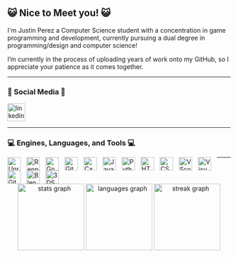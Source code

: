 ## 😺 Nice to Meet you! 😺

I'm Justin Perez a Computer Science student with a concentration in game programming and development, currently pursuing a dual degree in programming/design and computer science!

I’m currently in the process of uploading years of work onto my GitHub, so I appreciate your patience as it comes together.

---

### 📱 Social Media 📱

<div align="left">
  <a href="https://www.linkedin.com/in/justin-perez-247b122a2/" target="_blank">
    <img src="https://img.shields.io/static/v1?message=LinkedIn&logo=linkedin&label=&color=0077B5&logoColor=white&labelColor=&style=flat" height="40" alt="linkedin logo"  />
  </a>
</div>

<!--
TODO: Create a Profolio website and link it here on a badge!
-->

---

### 💻 Engines, Languages, and Tools 💻


<img align= "left" alt = "Unreal" width = "30px" style="padding-right:10px;" src="https://cdn.jsdelivr.net/gh/devicons/devicon@latest/icons/unrealengine/unrealengine-original.svg"/>
<img align= "left" alt = "Renpy" width = "30px" style="padding-right:10px;" src="https://cdn.jsdelivr.net/gh/devicons/devicon@latest/icons/renpy/renpy-original.svg"/>
<img align= "left" alt = "Godot" width = "30px" style="padding-right:10px;" src="https://cdn.jsdelivr.net/gh/devicons/devicon@latest/icons/godot/godot-original.svg"/>
<img align= "left" alt="Git" width="30px" style="padding-right:10px;" src="https://cdn.jsdelivr.net/gh/devicons/devicon/icons/git/git-original.svg" />
<img align="left" alt="C++" width="30px" style="padding-right:10px;" src="https://cdn.jsdelivr.net/gh/devicons/devicon@latest/icons/cplusplus/cplusplus-original.svg" />
<img align= "left" alt="Java" width="30px" style="padding-right:10px;" src="https://cdn.jsdelivr.net/gh/devicons/devicon/icons/java/java-original.svg"/>
<img align= "left" alt="Python" width="30px" style="padding-right:10px;" src="https://cdn.jsdelivr.net/gh/devicons/devicon@latest/icons/python/python-original.svg" />
<img align="left" alt="HTML" width="30px" style="padding-right:10px;" src="https://cdn.jsdelivr.net/gh/devicons/devicon/icons/html5/html5-plain.svg" />
<img align="left" alt="CSS" width="30px" style="padding-right:10px;" src="https://cdn.jsdelivr.net/gh/devicons/devicon/icons/css3/css3-plain.svg" />
<img align= "left" alt = "VScode" width = "30px" style="padding-right:10px;" src="https://cdn.jsdelivr.net/gh/devicons/devicon@latest/icons/vscode/vscode-original.svg"/>
<img align= "left" alt = "Visual Studio" width = "30px" style="padding-right:10px;" src="https://cdn.jsdelivr.net/gh/devicons/devicon@latest/icons/visualstudio/visualstudio-original.svg"/>
<img align="left" alt="GitHub" width="30px" style="padding-right:10px;" src="https://cdn.jsdelivr.net/gh/devicons/devicon/icons/github/github-original.svg" />
<img align= "left" alt = "Blender" width = "30px" style="padding-right:10px;" src="https://cdn.jsdelivr.net/gh/devicons/devicon@latest/icons/blender/blender-original.svg"/>
<img align= "left" alt = "3DSMax" width = "30px" style="padding-right:10px;" src="https://cdn.jsdelivr.net/gh/devicons/devicon@latest/icons/threedsmax/threedsmax-original.svg"/>

---

<br clear="both">

<div align="center">
  <img src="https://github-readme-stats.vercel.app/api?username=justin-bytes-code&hide_title=true&hide_rank=true&show_icons=true&include_all_commits=true&count_private=true&disable_animations=false&theme=aura_dark&locale=en&hide_border=true&order=1" height="150" alt="stats graph"  />
  <img src="https://github-readme-stats.vercel.app/api/top-langs?username=justin-bytes-code&locale=en&hide_title=false&layout=compact&card_width=320&langs_count=5&theme=aura_dark&hide_border=true&order=2" height="150" alt="languages graph"  />
  <img src="https://streak-stats.demolab.com?user=justin-bytes-code&locale=en&mode=daily&theme=aura_dark&hide_border=true&border_radius=5&order=3" height="150" alt="streak graph"  />
</div>
